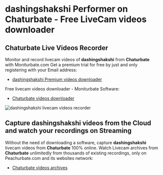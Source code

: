 # dashingshakshi Performer on Chaturbate - Free LiveCam videos downloader

## Chaturbate Live Videos Recorder

Monitor and record livecam videos of **dashingshakshi** from **Chaturbate** with Moniturbate.com
Get a premium trial for free by just and only registering with your Email address:
* [dashingshakshi Premium videos downloader](https://moniturbate.com/request-demo-licence-key.html)

Free livecam videos downloader - Moniturbate Software:
* [Chaturbate videos downloader](https://moniturbate.com/moniturbate-download-software.html)

![dashingshakshi livecam videos recorder](https://peachurnet.com/templates/moniturbate-software.png)


## Capture dashingshakshi videos from the Cloud and watch your recordings on Streaming

Without the need of downloading a software, capture **dashingshakshi** livecam videos from **Chaturbate** 100% online.
Watch Livecam archives from **Chaturbate** unlimitedly from thousands of existing recordings, only on Peachurbate.com and its websites network:
* [Chaturbate videos archives](https://peachurnet.com/)